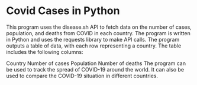 # Covid Cases in Python

This program uses the disease.sh API to fetch data on the number of cases, population, and deaths from COVID in each country. The program is written in Python and uses the requests library to make API calls. The program outputs a table of data, with each row representing a country. The table includes the following columns:

Country
Number of cases
Population
Number of deaths
The program can be used to track the spread of COVID-19 around the world. It can also be used to compare the COVID-19 situation in different countries.
